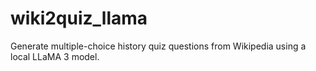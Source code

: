 # wiki2quiz_llama
Generate multiple-choice history quiz questions from Wikipedia using a local LLaMA 3 model.
